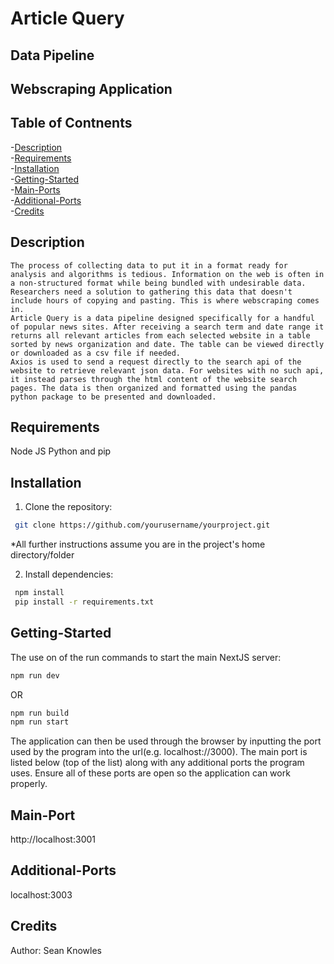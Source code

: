# Article Query
## Data Pipeline
## Webscraping Application



## Table of Contnents
-[Description](#Description)  
-[Requirements](#Requirements)  
-[Installation](#Installation)  
-[Getting-Started](#Getting-Started)  
-[Main-Ports](#Main-Ports)  
-[Additional-Ports](#Additional-Ports)  
-[Credits](#credits)  


## Description
    The process of collecting data to put it in a format ready for analysis and algorithms is tedious. Information on the web is often in a non-structured format while being bundled with undesirable data. Researchers need a solution to gathering this data that doesn't include hours of copying and pasting. This is where webscraping comes in.  
    Article Query is a data pipeline designed specifically for a handful of popular news sites. After receiving a search term and date range it returns all relevant articles from each selected website in a table sorted by news organization and date. The table can be viewed directly or downloaded as a csv file if needed.  
    Axios is used to send a request directly to the search api of the website to retrieve relevant json data. For websites with no such api, it instead parses through the html content of the website search pages. The data is then organized and formatted using the pandas python package to be presented and downloaded.  

## Requirements
Node JS
Python and pip

## Installation
1. Clone the repository:
```bash
 git clone https://github.com/yourusername/yourproject.git
```

*All further instructions assume you are in the project's home directory/folder

2. Install dependencies:
```bash
 npm install
 pip install -r requirements.txt
```

## Getting-Started
The use on of the run commands to start the main NextJS server:
```bash
npm run dev
```
OR

```bash
npm run build
npm run start
```
The application can then be used through the browser by inputting the port used by the program into the url(e.g. localhost://3000).
The main port is listed below (top of the list) along with any additional ports the program uses. Ensure all of these ports are open so the application can work properly.


## Main-Port
http://localhost:3001


## Additional-Ports
localhost:3003

## Credits
Author: Sean Knowles

